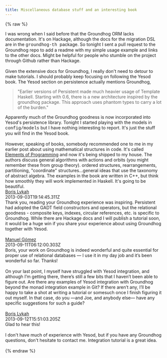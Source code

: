 ```yaml
---
title: Miscellaneous database stuff and an interesting book
---
```


{% raw %}
<div class="css-full-post-content js-full-post-content">
I was wrong when I said before that the Groundhog ORM lacks documentation. It's on Hackage, although the docs for the migration DSL are in the <span style="font-family: Courier New, Courier, monospace;">groundhog-th </span>package. So tonight I sent a pull request to the Groundhog repo to add a readme with my simple usage example and links to the other docs. Might be helpful for people who stumble on the project through Github rather than Hackage.<br /><br />Given the extensive docs for Groundhog, I really don't need to detour to make tutorials. I should probably keep focusing on following the Yesod book. The Yesod section on persistence actually mentions Groundhog,<br /><blockquote class="tr_bq">"Earlier versions of Persistent made much heavier usage of Template Haskell. Starting with 0.6, there is a new architecture inspired by the groundhog package. This approach uses phantom types to carry a lot of the burden."</blockquote>Apparently much of the Groundhog goodness is now incorporated into Yesod's persistence library. Tonight I started playing with the models in <span style="font-family: Courier New, Courier, monospace;">config/models</span> but I have nothing interesting to report. It's just the stuff you will find in the Yesod book.<br /><br />However, speaking of books, somebody recommended one to me in my earlier post about using mathematical structures in code. It's called <a href="http://amzn.com/032163537X">Elements of Programming</a> and now it's being shipped to my house. The authors discuss general algorithms with actions and orbits (you might remember these from group theory). ordered structures, rearrangements, partitioning, "coordinate" structures...general ideas that use the taxonomy of abstract algebra. The examples in the book are written in C++, but think how smoothly they will work implemented in Haskell. It's going to be beautiful.
</div>
<div class="css-full-comments-content js-full-comments-content">
<div class="css-full-comment js-full-comment">
  <div class="css-comment-user-link js-comment-user-link">
  <a href="http://www.blogger.com/profile/13809187507726378890">
  <div class="css-comment-name js-comment-name">
    Boris Lykah
  </div>
  </a>
  <div class="css-comment-date js-comment-date">
    2013-09-03T19:14:45.311Z
  </div>
  </div>
  <div class="css-comment-content js-comment-content">
    Thank you, reading your Groundhog experience was inspiring. Persistent had adopted the GADT field constructors and operators, but the relational goodness - composite keys, indexes, circular references, etc. is specific to Groundhog. While there are Hackage docs and I will publish a tutorial soon, it would be a huge win if you share your experience about using Groundhog together with Yesod.
  </div>
  <br/>
</div>
<div class="css-full-comment js-full-comment">
  <div class="css-comment-user-link js-comment-user-link">
  <a href="http://www.blogger.com/profile/16208489588423816254">
  <div class="css-comment-name js-comment-name">
    Manuel Gómez
  </div>
  </a>
  <div class="css-comment-date js-comment-date">
    2013-09-11T06:12:00.303Z
  </div>
  </div>
  <div class="css-comment-content js-comment-content">
    Boris, your work on Groundhog is indeed wonderful and quite essential for proper use of relational databases — I use it in my day job and it’s been wonderful so far.  Thanks!<br /><br />On your last point, I myself have struggled with Yesod integration, and although I’m getting there, there’s still a few bits that I haven’t been able to figure out.  Are there any examples of Yesod integration with Groundhog beyond the monad integration example in Git?  If there aren’t any, I’ll be happy to take a shot at writing a tutorial or somesuch once I finish figuring it out myself.  In that case, do you —and Joe, and anybody else— have any specific suggestions for such a guide?
  </div>
  <br/>
</div>
<div class="css-full-comment js-full-comment">
  <div class="css-comment-user-link js-comment-user-link">
  <a href="http://www.blogger.com/profile/13809187507726378890">
  <div class="css-comment-name js-comment-name">
    Boris Lykah
  </div>
  </a>
  <div class="css-comment-date js-comment-date">
    2013-09-12T15:51:03.205Z
  </div>
  </div>
  <div class="css-comment-content js-comment-content">
    Glad to hear this!<br /><br />I don&#39;t have much of experience with Yesod, but if you have any Groundhog questions, don&#39;t hesitate to contact me. Integration tutorial is a great idea.
  </div>
  <br/>
</div>
</div>
{% endraw %}
